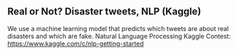 ## Real or Not? Disaster tweets, NLP (Kaggle)

We use a machine learning model that predicts which tweets are about real disasters and which are fake. 
Natural Language Processing Kaggle Contest: https://www.kaggle.com/c/nlp-getting-started
